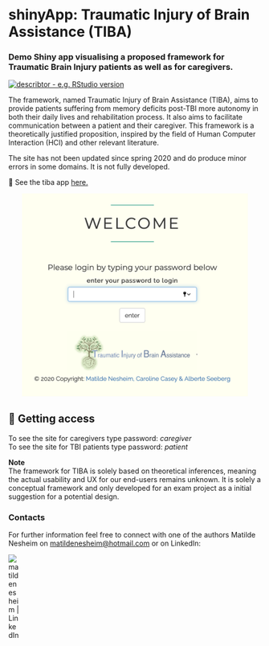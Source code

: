 # shinyApp: Traumatic Injury of Brain Assistance (TIBA)
### Demo Shiny app visualising a proposed framework for Traumatic Brain Injury patients as well as for caregivers. 
[![describtor - e.g. RStudio version](https://img.shields.io/badge/RStudio%20Version->=3.6.1-green)](www.desired_reference.com)

The framework, named Traumatic Injury of Brain Assistance (TIBA), aims to provide patients suffering from memory deficits post-TBI more autonomy in both their daily lives and rehabilitation process. It also aims to facilitate communication between a patient and their caregiver. This framework is a theoretically justified proposition, inspired by the field of Human Computer Interaction (HCI) and other relevant literature.

The site has not been updated since spring 2020 and do produce minor errors in some domains. It is not fully developed.   

🧠 See the tiba app [here.](https://matildenesheim.shinyapps.io/TIBA/)

<div align="center"><img src=/www/images/login.png" width="450px"/></div>

## 🔑 Getting access
To see the site for caregivers type password: <i>caregiver</i><br>
To see the site for TBI patients type password: <i>patient</i>


**Note** <br>
The framework for TIBA is solely based on theoretical inferences, meaning the actual usability and UX for our end-users remains unknown. It is solely a conceptual framework and only developed for an exam project as a initial suggestion for a potential design. 

### Contacts 
For further information feel free to connect with one of the authors Matilde Nesheim on [matildenesheim@hotmail.com](mailto:matildenesheim@hotmail.com?subject=[GitHub]%20TIBA) or on LinkedIn:

[<img align="left" alt="matildenesheim | LinkedIn" width="22px" src="https://cdn.jsdelivr.net/npm/simple-icons@v3/icons/linkedin.svg" />][linkedin]

<br />

</details>

[linkedin]: https://www.linkedin.com/in/matildenesheim
